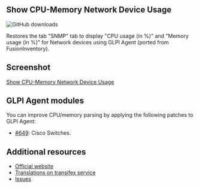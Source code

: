 ## Show CPU-Memory Network Device Usage
![GitHub downloads](https://img.shields.io/github/downloads/eduardomozart/swcpuram/total.svg)

Restores the tab "SNMP" tab to display "CPU usage (in %)" and "Memory usage (in %)" for Network devices using GLPI Agent (ported from FusionInventory).

## Screenshot

[Show CPU-Memory Network Device Usage](screenshots/swcpuram.png)

## GLPI Agent modules

You can improve CPU/memory parsing by applying the following patches to GLPI Agent:

  * [#649](https://github.com/glpi-project/glpi-agent/pull/649): Cisco Switches.

## Additional resources

* [Official website](https://github.com/eduardomozart/swcpuram)
* [Translations on transifex service](https://www.transifex.com/eduardomozart/swcpuram/content/)
* [Issues](https://github.com/eduardomozart/swcpuram/issues)
